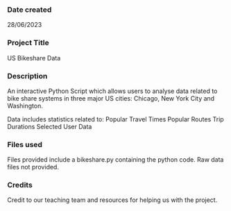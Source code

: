 ### Date created
28/06/2023

### Project Title
US Bikeshare Data

### Description
An interactive Python Script which allows users to analyse data related to bike share systems in three major US cities: Chicago, New York City and Washington.

Data includes statistics related to:
Popular Travel Times
Popular Routes
Trip Durations
Selected User Data


### Files used
Files provided include a bikeshare.py containing the python code.
Raw data files not provided.

### Credits
Credit to our teaching team and resources for helping us with the project.
